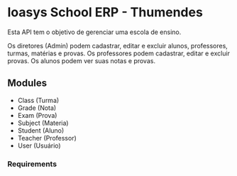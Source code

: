 # Ioasys School ERP - Thumendes

Esta API tem o objetivo de gerenciar uma escola de ensino.

Os diretores (Admin) podem cadastrar, editar e excluir alunos, professores, turmas, matérias e provas.
Os professores podem cadastrar, editar e excluir provas.
Os alunos podem ver suas notas e provas.

## Modules

- Class (Turma)
- Grade (Nota)
- Exam (Prova)
- Subject (Materia)
- Student (Aluno)
- Teacher (Professor)
- User (Usuário)

### Requirements
